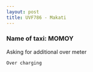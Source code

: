 ```yaml
---
layout: post
title: UVF786 - Makati 
---
```


### Name of taxi: MOMOY

Asking for additional over meter 

```Over charging```
